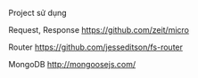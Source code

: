 Project sử dụng

Request, Response 
https://github.com/zeit/micro

Router
https://github.com/jesseditson/fs-router

MongoDB
http://mongoosejs.com/